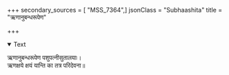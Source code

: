 +++
secondary_sources = [ "MSS_7364",]
jsonClass = "Subhaashita"
title = "ऋणानुबन्धरूपेण"

+++

<details open><summary>Text</summary>

ऋणानुबन्धरूपेण पशुपत्नीसुतालयाः।  
ऋणक्षये क्षयं यान्ति का तत्र परिदेवना॥
</details>
